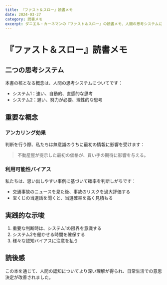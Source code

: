 ```yaml
---
title: 『ファスト＆スロー』読書メモ
date: 2024-03-27
category: 読書メモ
excerpt: ダニエル・カーネマンの『ファスト＆スロー』の読書メモ、人間の思考システムについて考察
---
```


# 『ファスト＆スロー』読書メモ

## 二つの思考システム

本書の核となる概念は、人間の思考システムについてです：

- システム1：速い、自動的、直感的な思考
- システム2：遅い、努力が必要、理性的な思考

## 重要な概念

### アンカリング効果

判断を行う際、私たちは無意識のうちに最初の情報に影響を受けます：

> 不動産屋が提示した最初の価格が、買い手の期待に影響を与える。

### 利用可能性バイアス

私たちは、思い出しやすい事例に基づいて確率を判断しがちです：

- 交通事故のニュースを見た後、事故のリスクを過大評価する
- 宝くじの当選話を聞くと、当選確率を高く見積もる

## 実践的な示唆

1. 重要な判断時は、システム1の限界を意識する
2. システム2を働かせる時間を確保する
3. 様々な認知バイアスに注意を払う

## 読後感

この本を通じて、人間の認知についてより深い理解が得られ、日常生活での意思決定が改善されました。 